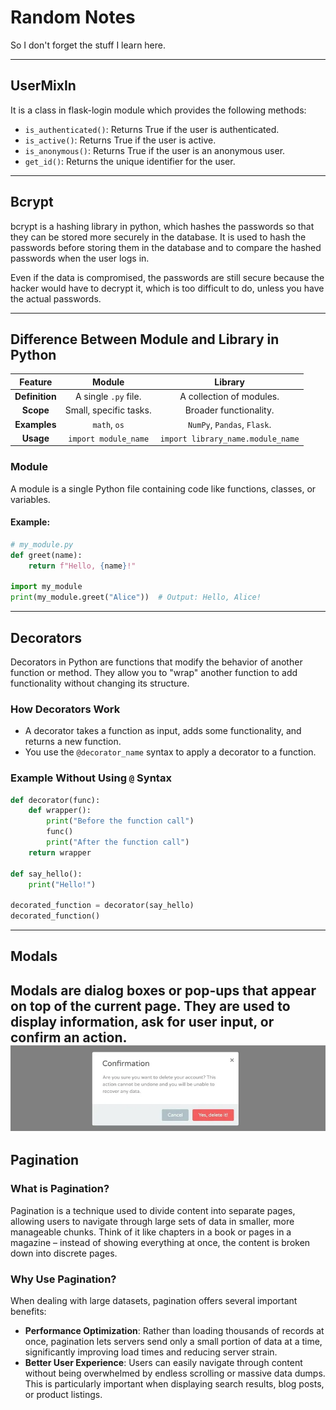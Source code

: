 # Random Notes

So I don't forget the stuff I learn here.

---
## UserMixIn
It is a class in flask-login module which provides the following methods:
- `is_authenticated()`: Returns True if the user is authenticated.
- `is_active()`: Returns True if the user is active.
- `is_anonymous()`: Returns True if the user is an anonymous user.
- `get_id()`: Returns the unique identifier for the user.

---
## Bcrypt
bcrypt is a hashing library in python, which hashes the passwords so that they can be stored more securely 
in the database. It is used to hash the passwords before storing them in the database and to compare the 
hashed passwords when the user logs in.

Even if the data is compromised, the passwords are still secure because the hacker would have to decrypt it,
which is too difficult to do, unless you have the actual passwords.

---
## Difference Between Module and Library in Python

|  **Feature**   |          **Module**          |           **Library**            |
|:--------------:|:----------------------------:|:--------------------------------:|
| **Definition** |     A single `.py` file.     |     A collection of modules.     |
|   **Scope**    |    Small, specific tasks.    |      Broader functionality.      |
|  **Examples**  |         `math`, `os`         |   `NumPy`, `Pandas`, `Flask`.    |
|   **Usage**    |     `import module_name`     |`import library_name.module_name` |


### **Module**
A module is a single Python file containing code like functions, classes, or variables.

#### Example:
```python
# my_module.py
def greet(name):
    return f"Hello, {name}!"

import my_module
print(my_module.greet("Alice"))  # Output: Hello, Alice!
```
---
## Decorators

Decorators in Python are functions that modify the behavior of another function or method. They allow you to "wrap" another function to add functionality without changing its structure.

### How Decorators Work
- A decorator takes a function as input, adds some functionality, and returns a new function.
- You use the `@decorator_name` syntax to apply a decorator to a function.

### Example Without Using `@` Syntax
```python
def decorator(func):
    def wrapper():
        print("Before the function call")
        func()
        print("After the function call")
    return wrapper

def say_hello():
    print("Hello!")

decorated_function = decorator(say_hello)
decorated_function()
```
---
## Modals
Modals are dialog boxes or pop-ups that appear on top of the current page. They are used to display information, ask for user input, or confirm an action.
![img.png](modal.png)
---
## Pagination
### What is Pagination?
Pagination is a technique used to divide content into separate pages, allowing users to navigate through large sets of data in smaller, more manageable chunks. Think of it like chapters in a book or pages in a magazine – instead of showing everything at once, the content is broken down into discrete pages.
### Why Use Pagination?
When dealing with large datasets, pagination offers several important benefits:

- **Performance Optimization**: Rather than loading thousands of records at once, pagination lets servers send only a small portion of data at a time, significantly improving load times and reducing server strain.
- **Better User Experience**: Users can easily navigate through content without being overwhelmed by endless scrolling or massive data dumps. This is particularly important when displaying search results, blog posts, or product listings.